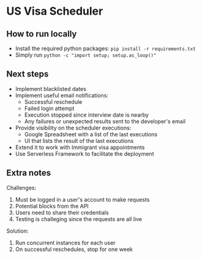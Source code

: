 # US Visa Scheduler

## How to run locally
- Install the required python packages: `pip install -r requirements.txt`
- Simply run `python -c "import setup; setup.as_loop()"`

## Next steps
- Implement blacklisted dates
- Implement useful email notifications:
    - Successful reschedule
    - Failed login attempt
    - Execution stopped since interview date is nearby
    - Any failures or unexpected results sent to the developer's email
- Provide visibility on the scheduler executions:
    - Google Spreadsheet with a list of the last executions
    - UI that lists the result of the last executions
- Extend it to work with Immigrant visa appointments
- Use Serverless Framework to facilitate the deployment

## Extra notes
Challenges:
1. Must be logged in a user's account to make requests
2. Potential blocks from the API
3. Users need to share their credentials
4. Testing is challeging since the requests are all live

Solution:
1. Run concurrent instances for each user
2. On successful reschedules, stop for one week